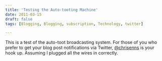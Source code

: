 ```yaml
---
title: 'Testing the Auto-tooting Machine'
date: 2011-03-15
draft: false
tags: [Blogging, Blogging, subscription, Technology, twitter]

---
```


This is a test of the auto-toot broadcasting system. For those of you who prefer to get your blog post notifications via Twitter, [@chrisenns](http://www.twitter.com/chrisenns) is your hook up. Assuming I plugged all the wires in correctly.